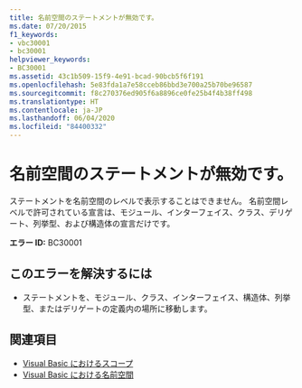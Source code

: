```yaml
---
title: 名前空間のステートメントが無効です。
ms.date: 07/20/2015
f1_keywords:
- vbc30001
- bc30001
helpviewer_keywords:
- BC30001
ms.assetid: 43c1b509-15f9-4e91-bcad-90bcb5f6f191
ms.openlocfilehash: 5e83fda1a7e58cceb86bbd3e700a25b70be96587
ms.sourcegitcommit: f8c270376ed905f6a8896ce0fe25b4f4b38ff498
ms.translationtype: HT
ms.contentlocale: ja-JP
ms.lasthandoff: 06/04/2020
ms.locfileid: "84400332"
---
```

# <a name="statement-is-not-valid-in-a-namespace"></a>名前空間のステートメントが無効です。
ステートメントを名前空間のレベルで表示することはできません。 名前空間レベルで許可されている宣言は、モジュール、インターフェイス、クラス、デリゲート、列挙型、および構造体の宣言だけです。  
  
 **エラー ID:** BC30001  
  
## <a name="to-correct-this-error"></a>このエラーを解決するには  
  
- ステートメントを、モジュール、クラス、インターフェイス、構造体、列挙型、またはデリゲートの定義内の場所に移動します。  
  
## <a name="see-also"></a>関連項目

- [Visual Basic におけるスコープ](../../programming-guide/language-features/declared-elements/scope.md)
- [Visual Basic における名前空間](../../programming-guide/program-structure/namespaces.md)
